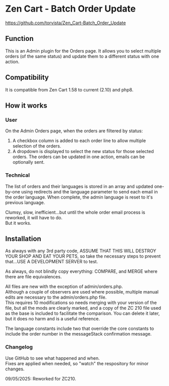 # Zen Cart - Batch Order Update

https://github.com/torvista/Zen_Cart-Batch_Order_Update

## Function
This is an Admin plugin for the Orders page.
It allows you to select multiple orders (of the same status) and update them to a different status with one action.

## Compatibility
It is compatible from Zen Cart 1.58 to current (2.10) and php8.

## How it works
### User
On the Admin Orders page, when the orders are filtered by status:
1) A checkbox column is added to each order line to allow multiple selection of the orders.
2) A dropdown is displayed to select the new status for those selected orders.
The orders can be updated in one action, emails can be optionally sent.

### Technical
The list of orders and their languages is stored in an array and updated one-by-one using redirects and the language parameter to send each email in the order language.
When complete, the admin language is reset to it's previous language.

Clumsy, slow, inefficient...but until the whole order email process is reworked, it will have to do.  
But it works.

## Installation
As always with any 3rd party code, ASSUME THAT THIS WILL DESTROY YOUR SHOP AND EAT YOUR PETS, so take the necessary steps to prevent that...USE A DEVELOPMENT SERVER to test.

As always, do not blindly copy everything: COMPARE, and MERGE where there are file equivalences.

All files are new with the exception of admin/orders.php.  
Although a couple of observers are used where possible, multiple manual edits are necessary to the admin/orders.php file.  
This requires 10 modifications so needs merging with your version of the file, but all the mods are clearly marked, and a copy of the ZC 210 file used as the base is included to facilitate the comparison.  You can delete it later, but it does no harm and is a useful reference.

The language constants include two that override the core constants to include the order number in the messageStack confirmation message.

### Changelog
Use GitHub to see what happened and when.  
Fixes are applied when needed, so "watch" the respository for minor changes. 

09/05/2025: Reworked for ZC210.

